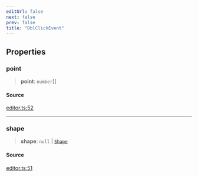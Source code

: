 ```yaml
---
editUrl: false
next: false
prev: false
title: "DblClickEvent"
---
```


## Properties

### point

> **point**: `number`[]

#### Source

[editor.ts:52](https://github.com/dgmjs/dgmjs/blob/main/packages/core/src/editor.ts#L52)

***

### shape

> **shape**: `null` \| [`Shape`](/api-core/classes/shape/)

#### Source

[editor.ts:51](https://github.com/dgmjs/dgmjs/blob/main/packages/core/src/editor.ts#L51)
